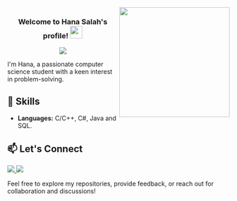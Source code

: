 
<img width="250" align="right" src="https://c.tenor.com/_DOBjnGspYAAAAAM/code-coding.gif">

<h3 align="center">
  Welcome to Hana Salah's profile!
  <img src="https://media.giphy.com/media/hvRJCLFzcasrR4ia7z/giphy.gif" width="28">
</h3>

<!-- Typing SVG by DenverCoder1 - https://github.com/DenverCoder1/readme-typing-svg -->
<p align="center">
  <a href="https://github.com/DenverCoder1/readme-typing-svg"><img src="https://readme-typing-svg.herokuapp.com/?lines=Computer%20Science%20Student;&font=Fira%20Code&center=true&width=440&height=45&color=f75c7e&vCenter=true&size=22"></a>
</p> 

I'm Hana, a passionate computer science student with a keen interest in problem-solving.

## 🔧 Skills

- **Languages:** C/C++, C#, Java and SQL.

## 📫 Let's Connect
<a href="https://linkedin.com/in/hana-salah-941919266" target="_blank">
  <img src="https://img.shields.io/badge/LinkedIn-0077B5?style=for-the-badge&logo=linkedin&logoColor=white"/>
</a>
<a href="mailto:hanasmsalah105@gmail.com" target="_blank">
  <img src="https://img.shields.io/badge/Email-D14836?style=for-the-badge&logo=gmail&logoColor=white"/>
</a>



Feel free to explore my repositories, provide feedback, or reach out for collaboration and discussions!
